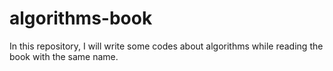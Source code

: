 # algorithms-book
In this repository, I will write some codes about algorithms while reading the book with the same name.

